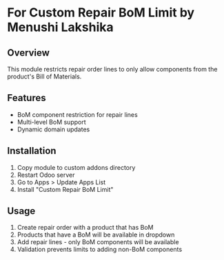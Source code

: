 # For Custom Repair BoM Limit by Menushi Lakshika
## Overview
This module restricts repair order lines to only allow components from the product's Bill of Materials.

## Features
- BoM component restriction for repair lines
- Multi-level BoM support
- Dynamic domain updates

## Installation
1. Copy module to custom addons directory
2. Restart Odoo server
3. Go to Apps > Update Apps List
4. Install "Custom Repair BoM Limit"

## Usage
1. Create repair order with a product that has BoM
2. Products that have a BoM will be available in dropdown
3. Add repair lines - only BoM components will be available
4. Validation prevents limits to adding non-BoM components
